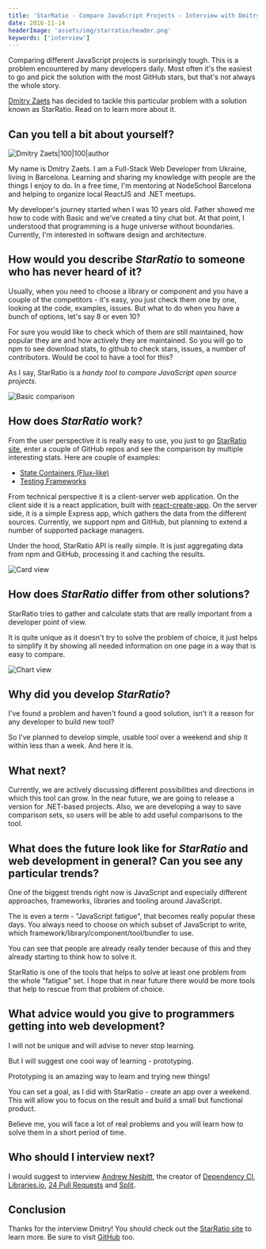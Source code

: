 ```yaml
---
title: 'StarRatio - Compare JavaScript Projects - Interview with Dmitry Zaets'
date: 2016-11-14
headerImage: 'assets/img/starratio/header.png'
keywords: ['interview']
---
```


Comparing different JavaScript projects is surprisingly tough. This is a problem encountered by many developers daily. Most often it's the easiest to go and pick the solution with the most GitHub stars, but that's not always the whole story.

[Dmitry Zaets](https://twitter.com/dmitryzaets) has decided to tackle this particular problem with a solution known as StarRatio. Read on to learn more about it.

## Can you tell a bit about yourself?

![Dmitry Zaets|100|100|author](https://www.gravatar.com/avatar/b1a049347f659b8455244bc50ac45ef9?s=200)

My name is Dmitry Zaets. I am a Full-Stack Web Developer from Ukraine, living in Barcelona. Learning and sharing my knowledge with people are the things I enjoy to do. In a free time, I'm mentoring at NodeSchool Barcelona and helping to organize local ReactJS and .NET meetups.

My developer's journey started when I was 10 years old. Father showed me how to code with Basic and we've created a tiny chat bot. At that point, I understood that programming is a huge universe without boundaries. Currently, I'm interested in software design and architecture.

## How would you describe *StarRatio* to someone who has never heard of it?

Usually, when you need to choose a library or component and you have a couple of the competitors - it's easy, you just check them one by one, looking at the code, examples, issues. But what to do when you have a bunch of options, let's say 8 or even 10?

For sure you would like to check which of them are still maintained, how popular they are and how actively they are maintained. So you will go to npm to see download stats, to github to check stars, issues, a number of contributors. Would be cool to have a tool for this?

As I say, StarRatio is a *handy tool to compare JavaScript open source projects*.

![Basic comparison](assets/img/starratio/star-ratio-01.png)

## How does *StarRatio* work?

From the user perspective it is really easy to use, you just to go [StarRatio site](http://starratio.js.org), enter a couple of GitHub repos and see the comparison by multiple interesting stats. Here are couple of examples:

* [State Containers (Flux-like)](http://starratio.js.org/#/compare/tiles?keys=reactjs%2Fredux%2Cfacebook%2Fflux%2Cgoatslacker%2Falt%2Creflux%2Frefluxjs%2Freflux)
* [Testing Frameworks](http://starratio.js.org/#/compare/tiles?keys=facebook%2Fjest%2Cmochajs%2Fmocha%2Cjasmine%2Fjasmine%2Csubstack%2Ftape)

From technical perspective it is a client-server web application. On the client side it is a react application, built with [react-create-app](https://github.com/facebookincubator/create-react-app). On the server side, it is a simple Express app, which gathers the data from the different sources. Currently, we support npm and GitHub, but planning to extend a number of supported package managers.

Under the hood, StarRatio API is really simple. It is just aggregating data from npm and GitHub, processing it and caching the results.

![Card view](assets/img/starratio/star-ratio-02.png)

## How does *StarRatio* differ from other solutions?

StarRatio tries to gather and calculate stats that are really important from a developer point of view.

It is quite unique as it doesn't try to solve the problem of choice, it just helps to simplify it by showing all needed information on one page in a way that is easy to compare.

![Chart view](assets/img/starratio/star-ratio-03.png)

## Why did you develop *StarRatio*?

I've found a problem and haven't found a good solution, isn't it a reason for any developer to build new tool?

So I've planned to develop simple, usable tool over a weekend and ship it within less than a week. And here it is.

## What next?

Currently, we are actively discussing different possibilities and directions in which this tool can grow. In the near future, we are going to release a version for .NET-based projects. Also, we are developing a way to save comparison sets, so users will be able to add useful comparisons to the tool.

## What does the future look like for *StarRatio* and web development in general? Can you see any particular trends?

One of the biggest trends right now is JavaScript and especially different approaches, frameworks, libraries and tooling around JavaScript.

The is even a term - "JavaScript fatigue", that becomes really popular these days. You always need to choose on which subset of JavaScript to write, which framework/library/component/tool/bundler to use.

You can see that people are already really tender because of this and they already starting to think how to solve it.

StarRatio is one of the tools that helps to solve at least one problem from the whole "fatigue" set. I hope that in near future there would be more tools that help to rescue from that problem of choice.

## What advice would you give to programmers getting into web development?

I will not be unique and will advise to never stop learning.

But I will suggest one cool way of learning - prototyping.

Prototyping is an amazing way to learn and trying new things!

You can set a goal, as I did with StarRatio - create an app over a weekend. This will allow you to focus on the result and build a small but functional product.

Believe me, you will face a lot of real problems and you will learn how to solve them in a short period of time.

## Who should I interview next?

I would suggest to interview [Andrew Nesbitt](https://github.com/andrew), the creator of [Dependency CI](https://github.com/DependencyCI), [Libraries.io](https://github.com/Librariesio), [24 Pull Requests](https://github.com/24pullrequests) and [Split](https://github.com/splitrb).

## Conclusion

Thanks for the interview Dmitry! You should check out the [StarRatio site](http://starratio.js.org) to learn more. Be sure to visit [GitHub](https://github.com/StarRatio/star-ratio) too.
